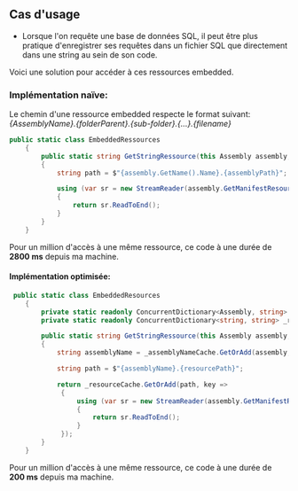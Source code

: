 ﻿## Cas d'usage
- Lorsque l'on requête une base de données SQL, il peut être plus pratique d'enregistrer ses requêtes dans un fichier SQL que directement dans une string au sein de son code.

Voici une solution pour accéder à ces ressources embedded.

### Implémentation naïve: 

 Le chemin d'une ressource embedded respecte le format suivant:  
 *{AssemblyName}.{folderParent}.{sub-folder}.{...}.{filename}*


``` csharp
public static class EmbeddedRessources
    {
        public static string GetStringRessource(this Assembly assembly, string assemblyPath)
        {
            string path = $"{assembly.GetName().Name}.{assemblyPath}";

            using (var sr = new StreamReader(assembly.GetManifestResourceStream(path)))
            {
                return sr.ReadToEnd();
            }
        }
    }
````

 Pour un million d'accès à une même ressource, ce code à une durée de **2800 ms** depuis ma machine.


#### Implémentation optimisée: 

``` csharp
 public static class EmbeddedResources
    {       
        private static readonly ConcurrentDictionary<Assembly, string> _assemblyNameCache = new ConcurrentDictionary<Assembly, string>();
        private static readonly ConcurrentDictionary<string, string> _resourceCache = new ConcurrentDictionary<string, string>();

        public static string GetStringRessource(this Assembly assembly, string resourcePath)
        {
            string assemblyName = _assemblyNameCache.GetOrAdd(assembly, asm => assembly.GetName().Name);

            string path = $"{assemblyName}.{resourcePath}";

            return _resourceCache.GetOrAdd(path, key =>
             {
                 using (var sr = new StreamReader(assembly.GetManifestResourceStream(path)))
                 {
                     return sr.ReadToEnd();
                 }
             });
        }
    }
````
 Pour un million d'accès à une même ressource, ce code à une durée de **200 ms** depuis ma machine.
